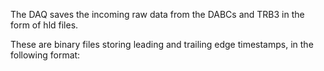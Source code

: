 The DAQ saves the incoming raw data from the DABCs and TRB3 in the form of hld files.

These are binary files storing leading and trailing edge timestamps, in the following format:
